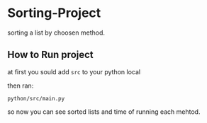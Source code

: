 # Sorting-Project

sorting a list by choosen method.

## How to Run project

at first you sould add  `src`  to your python local

then ran:

 `python/src/main.py`

so now you can see sorted lists and time of running each mehtod.

